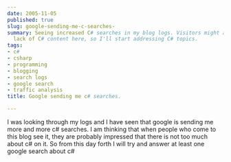 ```yaml
---
date: 2005-11-05
published: true
slug: google-sending-me-c-searches-
summary: Seeing increased C# searches in my blog logs. Visitors might appreciate the
  lack of C# content here, so I'll start addressing C# topics.
tags:
- c#
- csharp
- programming
- blogging
- search logs
- google search
- traffic analysis
title: Google sending me c# searches.

---
```

I was looking through my logs and I have seen that google is sending me more and more c# searches.  I am thinking that when people who come to this blog see it, they are probably impressed that there is not too much about c# on it.  So from this day forth I will try and answer at least one google search about c#<p />

